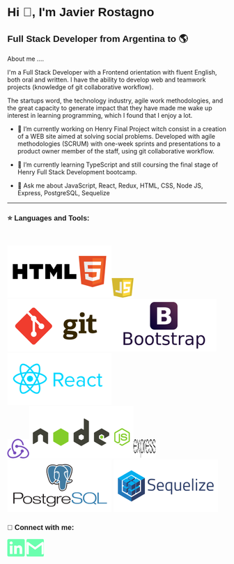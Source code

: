 <h1 style=" font-family:Tahoma, Verdana, sans-serif;">Hi 👋, I'm Javier Rostagno</h1>

<h2 style="font-family:Tahoma, Verdana, sans-serif;">Full Stack Developer from Argentina to 🌎</h2>

About me ....

I'm a Full Stack Developer with a Frontend orientation with fluent English, both oral and written. I have the ability to develop web and teamwork projects (knowledge of git collaborative workflow).

The startups word, the technology industry, agile work methodologies, and the great capacity to generate impact that they have made me wake up interest in learning programming, which I found that I enjoy a lot.

- 🔭 I’m currently working on Henry Final Project witch consist in a creation of a WEB site aimed at solving social problems. Developed with agile methodologies (SCRUM) with one-week sprints and presentations to a product owner member of the staff, using git collaborative workflow.

- 🌱 I’m currently learning TypeScript and still coursing the final stage of Henry Full Stack Development bootcamp.

- 💬 Ask me about JavaScript, React, Redux, HTML, CSS, Node JS, Express, PostgreSQL, Sequelize

<hr>

<h3 style=" font-family:Tahoma, Verdana, sans-serif;">⭐ Languages and Tools:</h3> <br>

<img src="./assets/html5.svg"><img src="./assets/javascript.svg" width="10%" height="45px"><img src="./assets/git.svg"><img src="./assets/boostrap.svg">
<img src="./assets/react.svg"><br><img src="./assets/redux.svg" width="10%" height="45px"><img src="./assets/node.svg"><img src="./assets/expressjs.svg" width="10%" height="45px"><img src="./assets/postgresql.svg"> <img src="./assets/sequelize.svg">
<br>

<h3 style="font-family:Tahoma, Verdana, sans-serif;">📎 Connect with me:</h3>

<a href="https://www.linkedin.com/in/javier-rostagno"><img src="./assets/linkedin-icon.png"  width="auto" height="40px" ></a>
<a href="mailto:javier.rostagno@gmail.com"><img src="./assets/gmail-icon green.png"  width="auto" height="40px" ></a>
